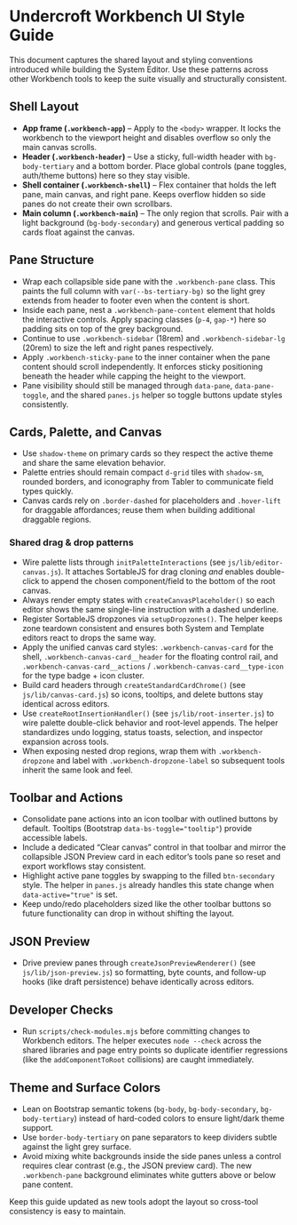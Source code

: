 # Undercroft Workbench UI Style Guide

This document captures the shared layout and styling conventions introduced while building the System Editor. Use these patterns across other Workbench tools to keep the suite visually and structurally consistent.

## Shell Layout

- **App frame (`.workbench-app`)** – Apply to the `<body>` wrapper. It locks the workbench to the viewport height and disables overflow so only the main canvas scrolls.
- **Header (`.workbench-header`)** – Use a sticky, full-width header with `bg-body-tertiary` and a bottom border. Place global controls (pane toggles, auth/theme buttons) here so they stay visible.
- **Shell container (`.workbench-shell`)** – Flex container that holds the left pane, main canvas, and right pane. Keeps overflow hidden so side panes do not create their own scrollbars.
- **Main column (`.workbench-main`)** – The only region that scrolls. Pair with a light background (`bg-body-secondary`) and generous vertical padding so cards float against the canvas.

## Pane Structure

- Wrap each collapsible side pane with the `.workbench-pane` class. This paints the full column with `var(--bs-tertiary-bg)` so the light grey extends from header to footer even when the content is short.
- Inside each pane, nest a `.workbench-pane-content` element that holds the interactive controls. Apply spacing classes (`p-4`, `gap-*`) here so padding sits on top of the grey background.
- Continue to use `.workbench-sidebar` (18rem) and `.workbench-sidebar-lg` (20rem) to size the left and right panes respectively.
- Apply `.workbench-sticky-pane` to the inner container when the pane content should scroll independently. It enforces sticky positioning beneath the header while capping the height to the viewport.
- Pane visibility should still be managed through `data-pane`, `data-pane-toggle`, and the shared `panes.js` helper so toggle buttons update styles consistently.

## Cards, Palette, and Canvas

- Use `shadow-theme` on primary cards so they respect the active theme and share the same elevation behavior.
- Palette entries should remain compact `d-grid` tiles with `shadow-sm`, rounded borders, and iconography from Tabler to communicate field types quickly.
- Canvas cards rely on `.border-dashed` for placeholders and `.hover-lift` for draggable affordances; reuse them when building additional draggable regions.

### Shared drag & drop patterns

- Wire palette lists through `initPaletteInteractions` (see `js/lib/editor-canvas.js`). It attaches SortableJS for drag cloning *and* enables double-click to append the chosen component/field to the bottom of the root canvas.
- Always render empty states with `createCanvasPlaceholder()` so each editor shows the same single-line instruction with a dashed underline.
- Register SortableJS dropzones via `setupDropzones()`. The helper keeps zone teardown consistent and ensures both System and Template editors react to drops the same way.
- Apply the unified canvas card styles: `.workbench-canvas-card` for the shell, `.workbench-canvas-card__header` for the floating control rail, and `.workbench-canvas-card__actions` / `.workbench-canvas-card__type-icon` for the type badge + icon cluster.
- Build card headers through `createStandardCardChrome()` (see `js/lib/canvas-card.js`) so icons, tooltips, and delete buttons stay identical across editors.
- Use `createRootInsertionHandler()` (see `js/lib/root-inserter.js`) to wire palette double-click behavior and root-level appends. The helper standardizes undo logging, status toasts, selection, and inspector expansion across tools.
- When exposing nested drop regions, wrap them with `.workbench-dropzone` and label with `.workbench-dropzone-label` so subsequent tools inherit the same look and feel.

## Toolbar and Actions

- Consolidate pane actions into an icon toolbar with outlined buttons by default. Tooltips (Bootstrap `data-bs-toggle="tooltip"`) provide accessible labels.
- Include a dedicated “Clear canvas” control in that toolbar and mirror the collapsible JSON Preview card in each editor’s tools pane so reset and export workflows stay consistent.
- Highlight active pane toggles by swapping to the filled `btn-secondary` style. The helper in `panes.js` already handles this state change when `data-active="true"` is set.
- Keep undo/redo placeholders sized like the other toolbar buttons so future functionality can drop in without shifting the layout.

## JSON Preview

- Drive preview panes through `createJsonPreviewRenderer()` (see `js/lib/json-preview.js`) so formatting, byte counts, and follow-up hooks (like draft persistence) behave identically across editors.

## Developer Checks

- Run `scripts/check-modules.mjs` before committing changes to Workbench editors. The helper executes `node --check` across the shared libraries and page entry points so duplicate identifier regressions (like the `addComponentToRoot` collisions) are caught immediately.

## Theme and Surface Colors

- Lean on Bootstrap semantic tokens (`bg-body`, `bg-body-secondary`, `bg-body-tertiary`) instead of hard-coded colors to ensure light/dark theme support.
- Use `border-body-tertiary` on pane separators to keep dividers subtle against the light grey surface.
- Avoid mixing white backgrounds inside the side panes unless a control requires clear contrast (e.g., the JSON preview card). The new `.workbench-pane` background eliminates white gutters above or below pane content.

Keep this guide updated as new tools adopt the layout so cross-tool consistency is easy to maintain.

